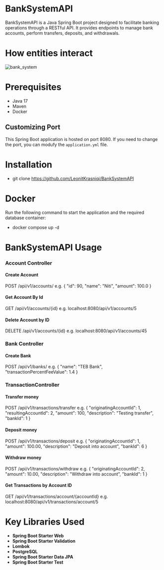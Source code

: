 # BankSystemAPI

BankSystemAPI is a Java Spring Boot project designed to facilitate banking operations through a RESTful API. It provides endpoints to manage bank accounts, perform transfers, deposits, and withdrawals.

# How entities interact
![bank_system](https://github.com/LeonitKrasniqi/BankSystemAPI/assets/102996903/58afd716-5a6e-4f36-84da-64d7e1419182)


# Prerequisites
* Java 17
* Maven
* Docker

## Customizing Port
This Spring Boot application is hosted on port 8080. If you need to change the port, you can  modufy the `application.yml` file.

# Installation
* git clone https://github.com/LeonitKrasniqi/BankSystemAPI

# Docker
Run the following command to start the application and the required database container:
* docker compose up -d
  
# BankSystemAPI Usage
### Account Controller
#### Create Account
POST /api/v1/accounts/
e.g. 
{
    "id": 90,
    "name": "Niti",
    "amount": 100.0
}

#### Get Account By Id
GET /api/v1/accounts/{id}
e.g.
localhost:8080/api/v1/accounts/5
#### Delete Account by ID
DELETE /api/v1/accounts/{id}
e.g. 
localhost:8080/api/v1/accounts/45

### Bank Controller
#### Create Bank
POST /api/v1/banks/
e.g.
{
    "name": "TEB Bank",
    "transactionPercentFeeValue": 1.4
}


### TransactionController
#### Transfer money
POST /api/v1/transactions/transfer
e.g. 
{
    "originatingAccountId": 1,
    "resultingAccountId": 2,
    "amount": 100,
    "description": "Testing transfer",
    "bankId": 1
}

#### Deposit money
POST /api/v1/transactions/deposit
e.g.
{
    "originatingAccountId": 1,
    "amount": 100.00,
    "description": "Deposit into account",
    "bankId": 6
}

#### Withdraw money
POST /api/v1/transactions/withdraw
e.g.
{
    "originatingAccountId": 2,
    "amount": 10.00,
    "description": "Withdraw into account",
    "bankId": 1
}
#### Get Transactions by Account ID
GET /api/v1/transactions/account/{accountId}
e.g. localhost:8080/api/v1/transactions/account/5




# Key Libraries Used

- **Spring Boot Starter Web**
- **Spring Boot Starter Validation**
- **Lombok**
- **PostgreSQL**
- **Spring Boot Starter Data JPA**
- **Spring Boot Starter Test**


